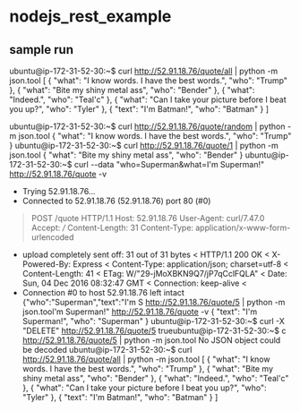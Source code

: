 # nodejs_rest_example 
## sample run

ubuntu@ip-172-31-52-30:~$ curl  http://52.91.18.76/quote/all | python -m json.tool
[
    {
        "what": "I know words. I have the best words.",
        "who": "Trump"
    },
    {
        "what": "Bite my shiny metal ass",
        "who": "Bender"
    },
    {
        "what": "Indeed.",
        "who": "Teal'c"
    },
    {
        "what": "Can I take your picture before I beat you up?",
        "who": "Tyler"
    },
    {
        "text": "I'm Batman!",
        "who": "Batman"
    }
]

ubuntu@ip-172-31-52-30:~$ curl  http://52.91.18.76/quote/random | python -m json.tool
{
    "what": "I know words. I have the best words.",
    "who": "Trump"
}
ubuntu@ip-172-31-52-30:~$ curl  http://52.91.18.76/quote/1 | python -m json.tool
{
    "what": "Bite my shiny metal ass",
    "who": "Bender"
}
ubuntu@ip-172-31-52-30:~$ curl --data "who=Superman&what=I'm Superman!" http://52.91.18.76/quote -v
*   Trying 52.91.18.76...
* Connected to 52.91.18.76 (52.91.18.76) port 80 (#0)
> POST /quote HTTP/1.1
> Host: 52.91.18.76
> User-Agent: curl/7.47.0
> Accept: */*
> Content-Length: 31
> Content-Type: application/x-www-form-urlencoded
>
* upload completely sent off: 31 out of 31 bytes
< HTTP/1.1 200 OK
< X-Powered-By: Express
< Content-Type: application/json; charset=utf-8
< Content-Length: 41
< ETag: W/"29-jMoXBKN9Q7/jP7qCclFQLA"
< Date: Sun, 04 Dec 2016 08:32:47 GMT
< Connection: keep-alive
<
* Connection #0 to host 52.91.18.76 left intact
{"who":"Superman","text":"I'm S http://52.91.18.76/quote/5 | python -m json.tool'm Superman!" http://52.91.18.76/quote -v
{
    "text": "I'm Superman!",
    "who": "Superman"
}
ubuntu@ip-172-31-52-30:~$ curl -X "DELETE" http://52.91.18.76/quote/5
trueubuntu@ip-172-31-52-30:~$ c http://52.91.18.76/quote/5 | python -m json.tool
No JSON object could be decoded
ubuntu@ip-172-31-52-30:~$ curl  http://52.91.18.76/quote/all | python -m json.tool
[
    {
        "what": "I know words. I have the best words.",
        "who": "Trump"
    },
    {
        "what": "Bite my shiny metal ass",
        "who": "Bender"
    },
    {
        "what": "Indeed.",
        "who": "Teal'c"
    },
    {
        "what": "Can I take your picture before I beat you up?",
        "who": "Tyler"
    },
    {
        "text": "I'm Batman!",
        "who": "Batman"
    }
]

